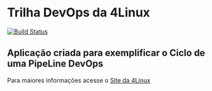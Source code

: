 # Trilha DevOps da 4Linux

<!-- Altere a Flag abaixo com sua URL do Travis -->
[![Build Status](https://travis-ci.com/jaksonbrandinidomingos/DevOpsLab-HelloWorld.svg?branch=master)](https://travis-ci.com/jaksonbrandinidomingos/DevOpsLab-HelloWorld)

## Aplicação criada para exemplificar o Ciclo de uma PipeLine DevOps


Para maiores informações acesse o [Site da 4Linux](https://www.4linux.com.br/cursos/devops)
